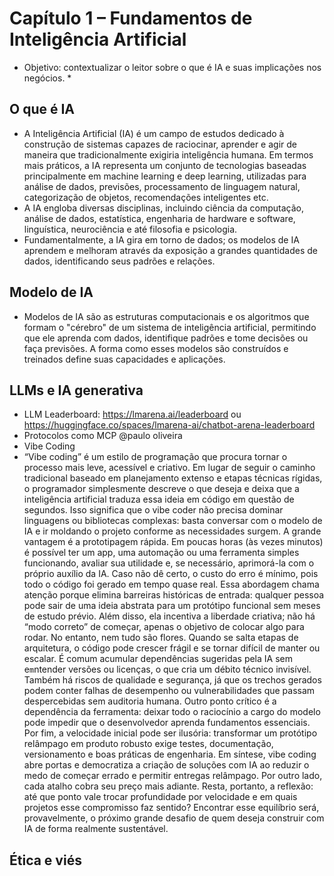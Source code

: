 # Capítulo 1 – Fundamentos de Inteligência Artificial
* Objetivo: contextualizar o leitor sobre o que é IA e suas implicações nos negócios. *
## O que é IA
- A Inteligência Artificial (IA) é um campo de estudos dedicado à construção de sistemas capazes de raciocinar, aprender e agir de maneira que tradicionalmente exigiria inteligência humana. Em termos mais práticos, a IA representa um conjunto de tecnologias baseadas principalmente em machine learning e deep learning, utilizadas para análise de dados, previsões, processamento de linguagem natural, categorização de objetos, recomendações inteligentes etc.
- A IA engloba diversas disciplinas, incluindo ciência da computação, análise de dados, estatística, engenharia de hardware e software, linguística, neurociência e até filosofia e psicologia.
- Fundamentalmente, a IA gira em torno de dados; os modelos de IA aprendem e melhoram através da exposição a grandes quantidades de dados, identificando seus padrões e relações.

## Modelo de IA
- Modelos de IA são as estruturas computacionais e os algoritmos que formam o "cérebro" de um sistema de inteligência artificial, permitindo que ele aprenda com dados, identifique padrões e tome decisões ou faça previsões. A forma como esses modelos são construídos e treinados define suas capacidades e aplicações.

## LLMs e IA generativa
- LLM Leaderboard: https://lmarena.ai/leaderboard ou https://huggingface.co/spaces/lmarena-ai/chatbot-arena-leaderboard
- Protocolos como MCP @paulo oliveira
- Vibe Coding
- “Vibe coding” é um estilo de programação que procura tornar o processo mais leve, acessível e criativo. Em lugar de seguir o caminho tradicional baseado em planejamento extenso e etapas técnicas rígidas, o programador simplesmente descreve o que deseja e deixa que a inteligência artificial traduza essa ideia em código em questão de segundos. Isso significa que o vibe coder não precisa dominar linguagens ou bibliotecas complexas: basta conversar com o modelo de IA e ir moldando o projeto conforme as necessidades surgem. A grande vantagem é a prototipagem rápida. Em poucas horas (às vezes minutos) é possível ter um app, uma automação ou uma ferramenta simples funcionando, avaliar sua utilidade e, se necessário, aprimorá-la com o próprio auxílio da IA. Caso não dê certo, o custo do erro é mínimo, pois todo o código foi gerado em tempo quase real. 
Essa abordagem chama atenção porque elimina barreiras históricas de entrada: qualquer pessoa pode sair de uma ideia abstrata para um protótipo funcional sem meses de estudo prévio. Além disso, ela incentiva a liberdade criativa; não há “modo correto” de começar, apenas o objetivo de colocar algo para rodar. No entanto, nem tudo são flores. Quando se salta etapas de arquitetura, o código pode crescer frágil e se tornar difícil de manter ou escalar. É comum acumular dependências sugeridas pela IA sem e`m`ntender versões ou licenças, o que cria um débito técnico invisível. Também há riscos de qualidade e segurança, já que os trechos gerados podem conter falhas de desempenho ou vulnerabilidades que passam despercebidas sem auditoria humana. Outro ponto crítico é a dependência da ferramenta: deixar todo o raciocínio a cargo do modelo pode impedir que o desenvolvedor aprenda fundamentos essenciais. Por fim, a velocidade inicial pode ser ilusória: transformar um protótipo relâmpago em produto robusto exige testes, documentação, versionamento e boas práticas de engenharia. 
Em síntese, vibe coding abre portas e democratiza a criação de soluções com IA ao reduzir o medo de começar errado e permitir entregas relâmpago. Por outro lado, cada atalho cobra seu preço mais adiante. Resta, portanto, a reflexão: até que ponto vale trocar profundidade por velocidade e em quais projetos esse compromisso faz sentido? Encontrar esse equilíbrio será, provavelmente, o próximo grande desafio de quem deseja construir com IA de forma realmente sustentável.

## Ética e viés

